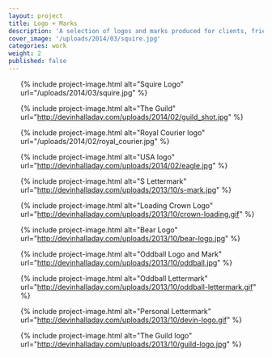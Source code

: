 ```yaml
---
layout: project
title: Logo + Marks
description: 'A selection of logos and marks produced for clients, friends and studio projects.'
cover_image: '/uploads/2014/03/squire.jpg'
categories: work
weight: 2
published: false
---
```

<ul class="small-block-grid-1 large-block-grid-3">
  {% include project-image.html alt="Squire Logo" url="/uploads/2014/03/squire.jpg" %}

  {% include project-image.html alt="The Guild" url="http://devinhalladay.com/uploads/2014/02/guild_shot.jpg" %}

  {% include project-image.html alt="Royal Courier logo" url="/uploads/2014/02/royal_courier.jpg" %}

  {% include project-image.html alt="USA logo" url="http://devinhalladay.com/uploads/2014/02/eagle.jpg" %}

  {% include project-image.html alt="S Lettermark" url="http://devinhalladay.com/uploads/2013/10/s-mark.jpg" %}

  {% include project-image.html alt="Loading Crown Logo" url="http://devinhalladay.com/uploads/2013/10/crown-loading.gif" %}

  {% include project-image.html alt="Bear Logo" url="http://devinhalladay.com/uploads/2013/10/bear-logo.jpg" %}

  {% include project-image.html alt="Oddball Logo and Mark" url="http://devinhalladay.com/uploads/2013/10/oddball.jpg" %}

  {% include project-image.html alt="Oddball Lettermark" url="http://devinhalladay.com/uploads/2013/10/oddball-lettermark.gif" %}

  {% include project-image.html alt="Personal Lettermark" url="http://devinhalladay.com/uploads/2013/10/devin-logo.gif" %}

  {% include project-image.html alt="The Guild logo" url="http://devinhalladay.com/uploads/2013/10/guild-logo.jpg" %}
</ul>